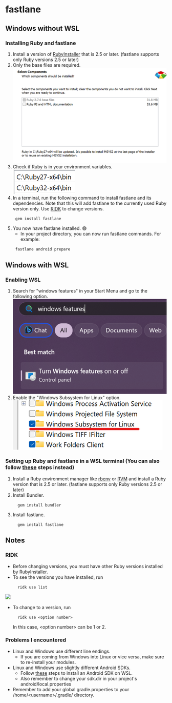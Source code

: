 # fastlane
## Windows without WSL
### Installing Ruby and fastlane
1. Install a version of [RubyInstaller](https://rubyinstaller.org/downloads/archives/) that is 2.5 or later. (fastlane supports only Ruby versions 2.5 or later)
2. Only the base files are required. ![](./images/ri-installer.png)
3. Check if Ruby is in your environment variables. ![](images/env.png)
4. In a terminal, run the following command to install fastlane and its dependencies. Note that this will add fastlane to the currently used Ruby version only. Use [RIDK](#ridk) to change versions.
   ```
 	gem install fastlane
5. You now have fastlane installed. 😄
   - In your project directory, you can now run fastlane commands. For example:
   ```
	fastlane android prepare

## Windows with WSL
### Enabling WSL
1. Search for "windows features" in your Start Menu and go to the following option. ![](images/windows-features-search.png)
2. Enable the "Windows Subsystem for Linux" option. ![](images/windows-features.png)
### Setting up Ruby and fastlane in a WSL terminal (You can also follow [these](https://docs.fastlane.tools/getting-started/android/setup/) steps instead)
1. Install a Ruby environment manager like [rbenv](https://github.com/rbenv/rbenv) or [RVM](https://rvm.io/) and install a Ruby version that is 2.5 or later. (fastlane supports only Ruby versions 2.5 or later)
2. Install Bundler.
   ```
	 gem install bundler
3. Install fastlane.
   ```
	 gem install fastlane

## Notes
### RIDK
- Before changing versions, you must have other Ruby versions installed by RubyInstaller.
- To see the versions you have installed, run
  ```
	ridk use list
![](images/ridk-versions.png)
- To change to a version, run
  ```
	ridk use <option number>
	```
	In this case, \<option number> can be 1 or 2.

### Problems I encountered
- Linux and Windows use different line endings.
  - If you are coming from Windows into Linux or vice versa, make sure to re-install your modules.
- Linux and Windows use slightly different Android SDKs.
  - Follow [these](https://halimsamy.com/wsl-for-developers-installing-the-android-sdk) steps to install an Android SDK on WSL.
  - Also remember to change your sdk.dir in your project's android/local.properties
- Remember to add your global gradle.properties to your /home/\<username>/.gradle/ directory.